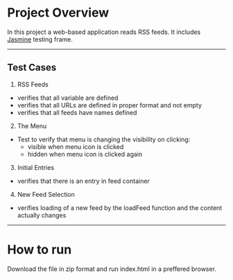 # Project Overview

In this project a web-based application reads RSS feeds. It includes [Jasmine](http://jasmine.github.io/) testing frame.

-------

## Test Cases
1. RSS Feeds
  * verifies that all variable are defined
  * verifies that all URLs are defined in proper format and not empty
  * verifies that all feeds have names defined

2. The Menu
  * Test to verify that menu is changing the visibility on clicking:
    - visible when menu icon is clicked
    - hidden when menu icon is clicked again

3. Initial Entries
  * verifies that there is an entry in feed container

4. New Feed Selection
  * verifies loading of a new feed by the loadFeed function and the content actually changes

--------

# How to run

Download the file in zip format and run index.html in a preffered browser.
